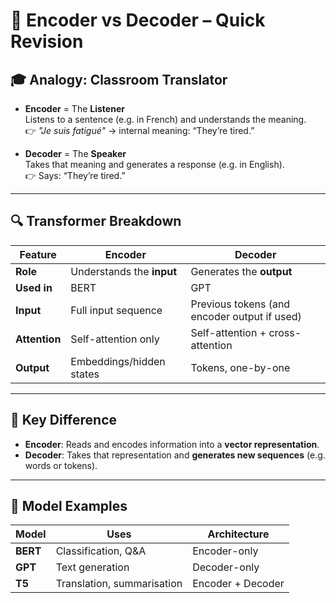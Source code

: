 # 🧠 Encoder vs Decoder – Quick Revision

## 🎓 Analogy: Classroom Translator

- **Encoder** = The **Listener**  
  Listens to a sentence (e.g. in French) and understands the meaning.  
  👉 *"Je suis fatigué"* → internal meaning: “They’re tired.”

- **Decoder** = The **Speaker**  
  Takes that meaning and generates a response (e.g. in English).  
  👉 Says: “They’re tired.”

---

## 🔍 Transformer Breakdown

| Feature         | Encoder                          | Decoder                          |
|----------------|----------------------------------|----------------------------------|
| **Role**        | Understands the **input**        | Generates the **output**         |
| **Used in**     | BERT                             | GPT                              |
| **Input**       | Full input sequence              | Previous tokens (and encoder output if used) |
| **Attention**   | Self-attention only              | Self-attention + cross-attention |
| **Output**      | Embeddings/hidden states         | Tokens, one-by-one               |

---

## 🧪 Key Difference

- **Encoder**: Reads and encodes information into a **vector representation**.
- **Decoder**: Takes that representation and **generates new sequences** (e.g. words or tokens).

---

## 🤖 Model Examples

| Model | Uses | Architecture |
|-------|------|--------------|
| **BERT** | Classification, Q&A | Encoder-only |
| **GPT** | Text generation      | Decoder-only |
| **T5**  | Translation, summarisation | Encoder + Decoder |


